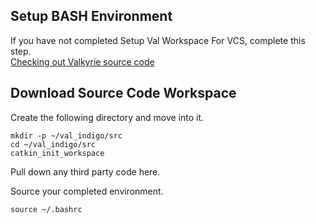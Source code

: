 ## Setup BASH Environment
If you have not completed Setup Val Workspace For VCS, complete this step.  
[Checking out Valkyrie source code](Valkyrie-Source-Code)

## Download Source Code Workspace
Create the following directory and move into it.  

    mkdir -p ~/val_indigo/src
    cd ~/val_indigo/src
    catkin_init_workspace

Pull down any third party code here.  

Source your completed environment.  

    source ~/.bashrc
